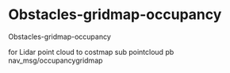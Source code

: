 # Obstacles-gridmap-occupancy
Obstacles-gridmap-occupancy

for Lidar point cloud to costmap 
 sub pointcloud
 pb nav_msg/occupancygridmap
